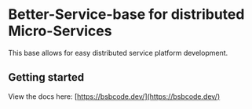 # Better-Service-base for distributed Micro-Services

This base allows for easy distributed service platform development.  
  
## Getting started

View the docs here: [https://bsbcode.dev/](https://bsbcode.dev/)  
